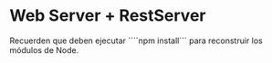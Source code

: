 # Web Server + RestServer

Recuerden que deben ejecutar ````npm install``` para reconstruir los módulos de Node.